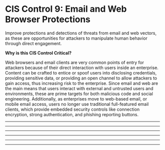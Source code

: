 # CIS Control 9: Email and Web Browser Protections

Improve protections and detections of threats from email and web
vectors, as these are opportunities for attackers to manipulate human
behavior through direct engagement.

**Why is this CIS Control Critical?**

Web browsers and email clients are very common points of entry for
attackers because of their direct interaction with users inside an
enterprise. Content can be crafted to entice or spoof users into
disclosing credentials, providing sensitive data, or providing an open
channel to allow attackers to gain access, thus increasing risk to the
enterprise. Since email and web are the main means that users interact
with external and untrusted users and environments, these are prime
targets for both malicious code and social engineering. Additionally, as
enterprises move to web-based email, or mobile email access, users no
longer use traditional full-featured email clients, which provide
embedded security controls like connection encryption, strong
authentication, and phishing reporting buttons.

---------------------------------------------------------------------
---------------------------------------------------------------------
---------------------------------------------------------------------
---------------------------------------------------------------------
---------------------------------------------------------------------
---------------------------------------------------------------------
